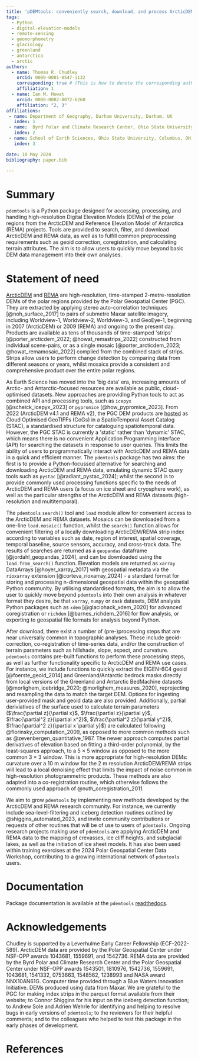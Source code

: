 ```yaml
---
title: 'pDEMtools: conveniently search, download, and process ArcticDEM and REMA products'
tags:
  - Python
  - digital-elevation-models
  - remote-sensing
  - geomorphometry
  - glaciology
  - greenland
  - antarctica
  - arctic
authors:
  - name: Thomas R. Chudley
    orcid: 0000-0001-8547-1132
    corresponding: true # (This is how to denote the corresponding author)
    affiliation: 1
  - name: Ian M. Howat
    orcid: 0000-0002-8072-6260
    affiliation: "2, 3"
affiliations:
 - name: Department of Geography, Durham University, Durham, UK
   index: 1
 - name:  Byrd Polar and Climate Research Center, Ohio State University, Columbus, OH, USA
   index: 2
 - name: School of Earth Sciences, Ohio State University, Columbus, OH, USA
   index: 3

date: 10 May 2024
bibliography: paper.bib

---
```



# Summary

`pdemtools` is a Python package designed for accessing, processing, and handling high-resolution Digital Elevation Models (DEMs) of the polar regions from the ArcticDEM and Reference Elevation Model of Antarctica (REMA) projects. Tools are provided to search, filter, and download ArcticDEM and REMA data, as well as to fulfill common preprocessing requirements such as geoid correction, coregistration, and calculating terrain attributes. The aim is to allow users to quickly move beyond basic DEM data management into their own analyses.


# Statement of need

[ArcticDEM](https://www.pgc.umn.edu/data/arcticdem/) and [REMA](https://www.pgc.umn.edu/data/rema/) are high-resolution, time-stamped 2-metre-resolution DEMs of the polar regions provided by the Polar Geospatial Center (PGC). They are extracted by applying stereo auto-correlation techniques [@noh_surface_2017] to pairs of submetre Maxar satellite imagery, including Worldview-1, Worldview-2, Worldview-3, and GeoEye-1, beginning in 2007 (ArcticDEM) or 2009 (REMA) and ongoing to the present day. Products are available as tens of thousands of time-stamped 'strips' [@porter_arcticdem_2022; @howat_remastrips_2022] constructed from individual scene-pairs, or as a single mosaic [@porter_arcticdem_2023; @howat_remamosaic_2022] compiled from the combined stack of strips. Strips allow users to perform change detection by comparing data from different seasons or years, whilst mosaics provide a consistent and comprehensive product over the entire polar regions.

As Earth Science has moved into the 'big data' era, increasing amounts of Arctic- and Antarctic-focused resources are available as public, cloud-optimised datasets. New approaches are providing Python tools to act as combined API and processing tools, such as `icepyx` [@scheick_icepyx_2023] or `pypromice` [@how_pypromice_2023]. From 2022 (ArcticDEM v4.1 and REMA v2), the PGC DEM products are [hosted](https://polargeospatialcenter.github.io/stac-browser/#/external/pgc-opendata-dems.s3.us-west-2.amazonaws.com/pgc-data-stac.json) as Cloud Optimised GeoTIFFs (CoGs) in a SpatioTemporal Asset Catalog (STAC), a standardised structure for cataloguing spatiotemporal data. However, the PGC STAC is currently a 'static' rather than 'dynamic' STAC, which means there is no convenient Application Programming Interface (API) for searching the datasets in response to user queries. This limits the ability of users to programmatically interact with ArcticDEM and REMA data in a quick and efficient manner. The `pdemtools` package has two aims: the first is to provide a Python-focussed alternative for searching and downloading ArcticDEM and REMA data, emulating dynamic STAC query tools such as `pystac` [@radiant_pystac_2024]; whilst the second is to provide commonly used processing functions specific to the needs of ArcticDEM and REMA users (a focus on ice sheet and cryosphere work), as well as the particular strengths of the ArcticDEM and REMA datasets (high-resolution and multitemporal).

The `pdemtools` `search()` tool and `load` module allow for convenient access to the ArcticDEM and REMA datasets. Mosaics can be downloaded from a one-line `load.mosaic()` function, whilst the `search()` function allows for convenient filtering of a locally downloading ArcticDEM/REMA strip index according to variables such as date, region of interest, spatial coverage, temporal baseline, source sensors, accuracy, and cross-track data. The results of searches are returned as a `geopandas` dataframe [@jordahl_geopandas_2024], and can be downloaded using the `load.from_search()` function. Elevation models are returned as `xarray` DataArrays [@hoyer_xarray_2017] with geospatial metadata via the `rioxarray` extension [@corteva_rioxarray_2024] - a standard format for storing and processing n-dimensional geospatial data within the geospatial Python community. By utilising standardised formats, the aim is to allow the user to quickly move beyond `pdemtools` into their own analysis in whatever format they desire, be that `xarray`, `numpy` or `dask` datasets, DEM analysis Python packages such as `xdem` [@glaciohack_xdem_2020] for advanced coregistration or `richdem` [@barnes_richdem_2016] for flow analysis, or exporting to geospatial file formats for analysis beyond Python.

After download, there exist a number of (pre-)processing steps that are near universally common in topographic analyses. These include geoid-correction, co-registration of time-series data, and/or the construction of terrain parameters such as hillshade, slope, aspect, and curvature. `pdemtools` contains pre-built functions to perform these processing steps, as well as further functionality specific to ArcticDEM and REMA use cases. For instance, we include functions to quickly extract the EIGEN-6C4 geoid [@foerste_geoid_2014] and Greenland/Antarctic bedrock masks directly from local versions of the Greenland and Antarctic BedMachine datasets [@morlighem_icebridge_2020; @morlighem_measures_2020], reprojecting and resampling the data to match the target DEM. Options for ingesting user-provided mask and geoid data are also provided. Additionally, partial deriviatives of the surface used to calculate terrain parameters ($\frac{\partial z}{\partial x}$, $\frac{\partial z}{\partial y}$, $\frac{\partial^2 z}{\partial x^2}$, $\frac{\partial^2 z}{\partial y^2}$, $\frac{\partial^2 z}{\partial x \partial y}$) are calculated following @florinsky_computation_2009, as opposed to more common methods such as @zevenbergen_quantitative_1987. The newer approach computes partial derivatives of elevation based on fitting a third-order polynomial, by the least-squares approach, to a 5 $\times$ 5 window as opposed to the more common 3 $\times$ 3 window. This is more appropriate for high-resolution DEMs: curvature over a 10 m window for the 2 m resolution ArcticDEM/REMA strips will lead to a local denoising effect that limits the impact of noise common in high-resolution photogrammetric products. These methods are also adapted into a co-registration routine, which otherwise follows the commonly used approach of @nuth_coregistration_2011.

We aim to grow `pdemtools` by implementing new methods developed by the ArcticDEM and REMA research community. For instance, we currently include sea-level-filtering and iceberg detection routines outlined by @shiggins_automated_2023, and invite community contributions or requests of other routines that will be of use to users of `pdemtools`. Ongoing research projects making use of `pdemtools` are applying ArcticDEM and REMA data to the mapping of crevasses, ice cliff heights, and subglacial lakes, as well as the initiation of ice sheet models. It has also been used within training exercises at the 2024 Polar Geospatial Center Data Workshop, contributing to a growing international network of `pdemtools` users.


# Documentation

Package documentation is available at the `pdemtools` [readthedocs](https://pdemtools.readthedocs.io/en/latest/). 


# Acknowledgements

Chudley is supported by a Leverhulme Early Career Fellowship (ECF-2022-589). ArcticDEM data are provided by the Polar Geospatial Center under NSF-OPP awards 1043681, 1559691, and 1542736. REMA data are provided by the Byrd Polar and Climate Research Center and the Polar Geospatial Center under NSF-OPP awards 1543501, 1810976, 1542736, 1559691, 1043681, 1541332, 0753663, 1548562, 1238993 and NASA award NNX10AN61G. Computer time provided through a Blue Waters Innovation Initiative. DEMs produced using data from Maxar. We are grateful to the PGC for making index strips in the parquet format available from their website; to Connor Shiggins for his input on the iceberg detection function; to Andrew Sole and Adrien Wehrle for identifying and helping to resolve bugs in early versions of `pdemtools`; to the reviewers for their helpful comments; and to the colleagues who helped to test this package in the early phases of development.


# References
